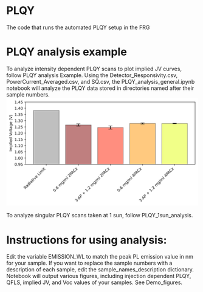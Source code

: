 # PLQY
The code that runs the automated PLQY setup in the FRG
# PLQY analysis example
To analyze intensity dependent PLQY scans to plot implied JV curves, follow PLQY analysis Example. 
Using the Detector_Responsivity.csv, PowerCurrent_Averaged.csv, and SQ.csv, the PLQY_analysis_general.ipynb notebook will analyze the PLQY data stored in directories named after their sample numbers.  
![](Demo_figures/Voc_1Sun.png)

To analyze singular PLQY scans taken at 1 sun, follow PLQY_1sun_analysis.

# Instructions for using analysis:
Edit the variable EMISSION_WL to match the peak PL emission value in nm for your sample. 
If you want to replace the sample numbers with a description of each sample, edit the sample_names_description dictionary.  
Notebook will output various figures, including injection dependent PLQY, QFLS, implied JV, and Voc values of your samples. See Demo_figures. 
